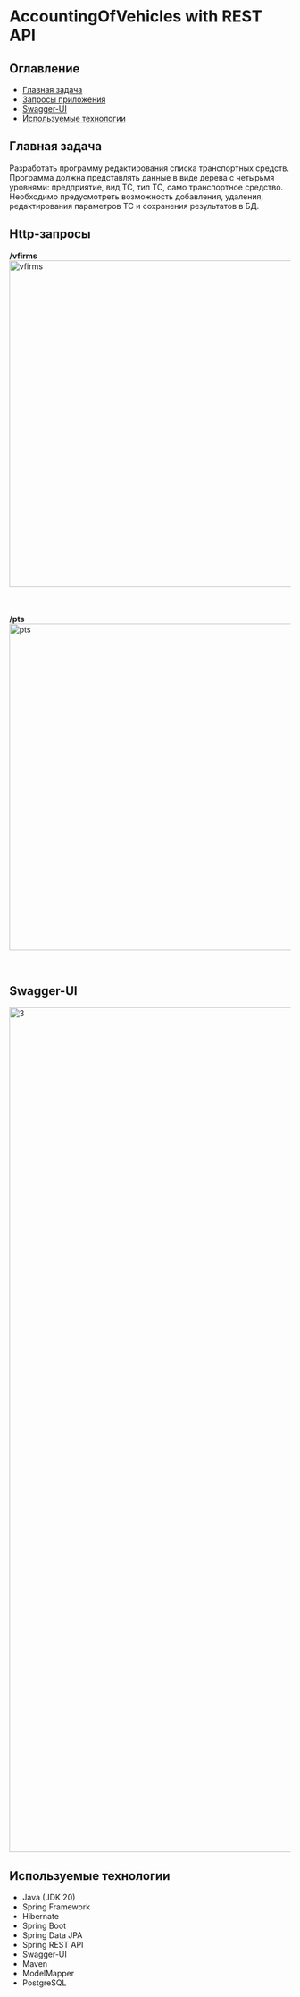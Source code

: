 # AccountingOfVehicles with REST API

## Оглавление
* [Главная задача](#главная-задача)
* [Запросы приложения](#http-запросы)
* [Swagger-UI](#swagger-ui)
* [Используемые технологии](#используемые-технологии)

## Главная задача
Разработать программу редактирования списка транспортных средств. Программа должна представлять данные в виде дерева с четырьмя уровнями: предприятие, вид ТС, тип ТС, само транспортное средство. Необходимо предусмотреть возможность добавления, удаления, редактирования параметров ТС и сохранения результатов в БД. </br>

## Http-запросы
  __/vfirms__         
<img width="585" alt="vfirms" src="https://github.com/necha143/AccountingOfVehicles/assets/113212609/7fef7028-078f-40c5-b809-8a471fe9d13c">


</br></br>
  __/pts__         
<img width="585" alt="pts" src="https://github.com/necha143/AccountingOfVehicles/assets/113212609/58994642-b5e7-4a34-8463-c61c5fac22ea">


</br>

## Swagger-UI
<img width="1512" alt="3" src="https://github.com/necha143/AccountingOfVehicles/assets/113212609/2913c970-7f04-42ec-aae9-d5f0a3cb94f6">
</br>


## Используемые технологии 
* Java (JDK 20)
* Spring Framework
* Hibernate
* Spring Boot
* Spring Data JPA
* Spring REST API
* Swagger-UI
* Maven
* ModelMapper
* PostgreSQL
